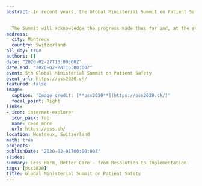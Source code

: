 ```yaml
---
abstract: In recent years, the Global Ministerial Summit on Patient Safety has become one of the central platforms for improving patient safety worldwide. It represents an effective tool for facilitating collaboration between countries and stakeholders alike. Since their inception in 2016, the Summits have succeeded in raising awareness, as well as creating and maintaining the momentum of the global patient safety movement, as evidenced by the recent adoption of the World Health Assembly resolution on the “Global Action on Patient Safety”. One of the key challenges that we are currently facing consists of ensuring the appropriate and sustainable implementation of suitable concepts and approaches, crucial to ensure the success of the WHA-resolution. Building on the success of past Summits, the 2020 Summit in Switzerland will focus on the critical issue of implementation, with the slogan - *“Less harm better care - from resolution to implementation”*

  
  The Summit will acknowledge the progress made thus far and, at the same time, contemplate the future of this global public health endeavor. The aim of the Summit is to bring together experts, stakeholders and ministers from around the world to share knowledge and experience. 
address:
  city: Montreux
  country: Switzerland
all_day: true
authors: []
date: "2020-02-27T13:00:00Z"
date_end: "2020-02-28T15:00:00Z"
event: 5th Global Ministerial Summit on Patient Safety
event_url: https://pss2020.ch/
featured: false
image:
  caption: 'Image credit: [**pss2020**](https://pss2020.ch/)'
  focal_point: Right
links:
- icon: internet-explorer
  icon_pack: fab
  name: read more
  url: https://pss.ch/
location: Montreux, Switzerland
math: true
projects:
publishDate: "2020-02-01T00:00:00Z"
slides: 
summary: Less Harm, Better Care – from Resolution to Implementation.
tags: [pss2020]
title: Global Ministerial Summit on Patient Safety
---
```


